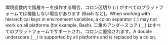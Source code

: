 <span data-ttu-id="16832-101">環境変数内で階層キーを操作する場合、コロン区切り (`:`) がすべてのプラットフォームでは機能しない場合があります (Bash など)。</span><span class="sxs-lookup"><span data-stu-id="16832-101">When working with hierarchical keys in environment variables, a colon separator (`:`) may not work on all platforms (for example, Bash).</span></span> <span data-ttu-id="16832-102">二重のアンダースコア (`__`) はすべてのプラットフォームでサポートされ、コロンに置換されます。</span><span class="sxs-lookup"><span data-stu-id="16832-102">A double underscore (`__`) is supported by all platforms and is replaced by a colon.</span></span>